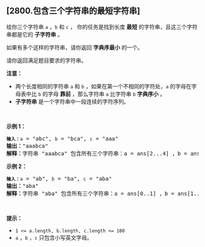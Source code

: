## [2800.包含三个字符串的最短字符串]
给你三个字符串&nbsp;<code>a</code>&nbsp;，<code>b</code>&nbsp;和&nbsp;<code>c</code>&nbsp;， 你的任务是找到长度&nbsp;<strong>最短</strong>&nbsp;的字符串，且这三个字符串都是它的 <strong>子字符串</strong>&nbsp;。
<p>如果有多个这样的字符串，请你返回 <strong>字典序最小</strong>&nbsp;的一个。</p>

<p>请你返回满足题目要求的字符串。</p>

<p><strong>注意：</strong></p>

<ul>
	<li>两个长度相同的字符串 <code>a</code>&nbsp;和 <code>b</code>&nbsp;，如果在第一个不相同的字符处，<code>a</code>&nbsp;的字母在字母表中比 <code>b</code>&nbsp;的字母 <strong>靠前</strong>&nbsp;，那么字符串&nbsp;<code>a</code>&nbsp;比字符串&nbsp;<code>b</code> <strong>字典序小</strong>&nbsp;。</li>
	<li><strong>子字符串</strong>&nbsp;是一个字符串中一段连续的字符序列。</li>
</ul>

<p>&nbsp;</p>

<p><strong>示例 1：</strong></p>

<pre><code><span style=""><b>输入：</b></span>a</code> = "abc", <code>b</code> = "bca", <code>c</code> = "aaa"
<b>输出：</b>"aaabca"
<b>解释：</b>字符串 "aaabca" 包含所有三个字符串：a = ans[2...4] ，b = ans[3..5] ，c = ans[0..2] 。结果字符串的长度至少为 6 ，且"aaabca" 是字典序最小的一个。</pre>

<p><strong>示例 2：</strong></p>

<pre><code><span style=""><b>输入：</b></span>a</code> = "ab", <code>b</code> = "ba", <code>c</code> = "aba"
<b>输出：</b>"aba"
<strong>解释：</strong>字符串 "aba" 包含所有三个字符串：a = ans[0..1] ，b = ans[1..2] ，c = ans[0..2] 。由于 c 的长度为 3 ，结果字符串的长度至少为 3 。"aba" 是字典序最小的一个。
</pre>

<p>&nbsp;</p>

<p><strong>提示：</strong></p>

<ul>
	<li><code>1 &lt;= a.length, b.length, c.length &lt;= 100</code></li>
	<li><code>a</code>&nbsp;，<code>b</code>&nbsp;，<code>c</code>&nbsp;只包含小写英文字母。</li>
</ul>
